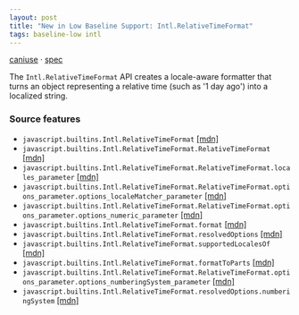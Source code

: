 ```yaml
---
layout: post
title: "New in Low Baseline Support: Intl.RelativeTimeFormat"
tags: baseline-low intl
---
```


[caniuse](https://caniuse.com/?search=intl-relative-time-format) · [spec](https://tc39.es/ecma402/#relativetimeformat-objects)

The `Intl.RelativeTimeFormat` API creates a locale-aware formatter that turns an object representing a relative time (such as '1 day ago') into a localized string.

### Source features

- ``javascript.builtins.Intl.RelativeTimeFormat`` [[mdn]](https://https://developer.mozilla.org/en-US/search?q=javascript.builtins.Intl.RelativeTimeFormat)
- ``javascript.builtins.Intl.RelativeTimeFormat.RelativeTimeFormat`` [[mdn]](https://https://developer.mozilla.org/en-US/search?q=javascript.builtins.Intl.RelativeTimeFormat.RelativeTimeFormat)
- ``javascript.builtins.Intl.RelativeTimeFormat.RelativeTimeFormat.locales_parameter`` [[mdn]](https://https://developer.mozilla.org/en-US/search?q=javascript.builtins.Intl.RelativeTimeFormat.RelativeTimeFormat.locales_parameter)
- ``javascript.builtins.Intl.RelativeTimeFormat.RelativeTimeFormat.options_parameter.options_localeMatcher_parameter`` [[mdn]](https://https://developer.mozilla.org/en-US/search?q=javascript.builtins.Intl.RelativeTimeFormat.RelativeTimeFormat.options_parameter.options_localeMatcher_parameter)
- ``javascript.builtins.Intl.RelativeTimeFormat.RelativeTimeFormat.options_parameter.options_numeric_parameter`` [[mdn]](https://https://developer.mozilla.org/en-US/search?q=javascript.builtins.Intl.RelativeTimeFormat.RelativeTimeFormat.options_parameter.options_numeric_parameter)
- ``javascript.builtins.Intl.RelativeTimeFormat.format`` [[mdn]](https://https://developer.mozilla.org/en-US/search?q=javascript.builtins.Intl.RelativeTimeFormat.format)
- ``javascript.builtins.Intl.RelativeTimeFormat.resolvedOptions`` [[mdn]](https://https://developer.mozilla.org/en-US/search?q=javascript.builtins.Intl.RelativeTimeFormat.resolvedOptions)
- ``javascript.builtins.Intl.RelativeTimeFormat.supportedLocalesOf`` [[mdn]](https://https://developer.mozilla.org/en-US/search?q=javascript.builtins.Intl.RelativeTimeFormat.supportedLocalesOf)
- ``javascript.builtins.Intl.RelativeTimeFormat.formatToParts`` [[mdn]](https://https://developer.mozilla.org/en-US/search?q=javascript.builtins.Intl.RelativeTimeFormat.formatToParts)
- ``javascript.builtins.Intl.RelativeTimeFormat.RelativeTimeFormat.options_parameter.options_numberingSystem_parameter`` [[mdn]](https://https://developer.mozilla.org/en-US/search?q=javascript.builtins.Intl.RelativeTimeFormat.RelativeTimeFormat.options_parameter.options_numberingSystem_parameter)
- ``javascript.builtins.Intl.RelativeTimeFormat.resolvedOptions.numberingSystem`` [[mdn]](https://https://developer.mozilla.org/en-US/search?q=javascript.builtins.Intl.RelativeTimeFormat.resolvedOptions.numberingSystem)
